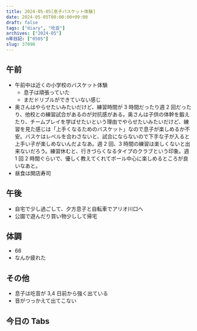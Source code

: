 ```yaml
---
title: 2024-05-05[息子バスケット体験]
date: 2024-05-05T00:00:00+09:00
draft: false
tags: ["diary", "吃音"]
archives: ["2024-05"]
n年日記: ["0505"]
slug: 37098
---
```


## 午前

- 午前中は近くの小学校のバスケット体験
  - 息子は頑張っていた
  - まだドリブルができていない感じ
- 奥さんはやらせたいみたいだけど、練習時間が 3 時間だったり週 2 回だったり、他校との練習試合があるのが対抗感がある。奥さんは子供の体幹を鍛えたり、チームプレイを学ばせたいという理由でやらせたいみたいだけど、練習を見た感じは「上手くなるためのバスケット」なので息子が楽しめるか不安。バスケはレベルを合わさないと、試合にならないので下手な子が入ると上手い子が楽しめないんだよなあ。週 2 回、3 時間の練習は楽しくないと出来ないだろう。練習休むと、行きづらくなるタイプのクラブという印象。週 1 回 2 時間ぐらいで、優しく教えてくれてボール中心に楽しめるところが良いなあと。
- 昼食は開店寿司

## 午後

- 自宅で少し過ごして、夕方息子と自転車でアリオ川口へ
- 公園で遊んだり買い物少しして帰宅

## 体調

- 66
- なんか疲れた

## その他

- 息子は吃音が 3,4 日前から強く出ている
- 音がつっかえて出てこない

## 今日の Tabs
